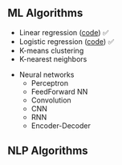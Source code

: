 ## ML Algorithms

- Linear regression ([code](./Linear_Regression.ipynb)) :white_check_mark:
- Logistic regression ([code](./Logistic_Regression.ipynb)) :white_check_mark:
- K-means clustering
- K-nearest neighbors
  
* Neural networks
  - Perceptron
  - FeedForward NN
  - Convolution
  - CNN
  - RNN
  - Encoder-Decoder

## NLP Algorithms
